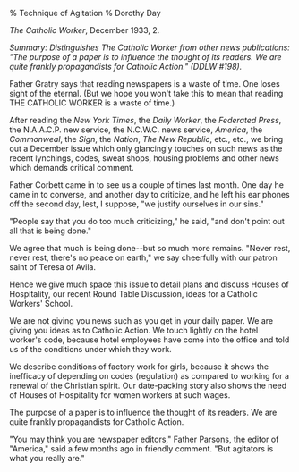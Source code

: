 % Technique of Agitation
% Dorothy Day

*The Catholic Worker*, December 1933, 2.

*Summary: Distinguishes *The Catholic Worker* from other news
publications: "The purpose of a paper is to influence the thought of its
readers. We are quite frankly propagandists for Catholic Action." (DDLW
\#198).*

Father Gratry says that reading newspapers is a waste of time. One loses
sight of the eternal. (But we hope you won't take this to mean that
reading THE CATHOLIC WORKER is a waste of time.)

After reading the *New York Times*, the *Daily Worker*, the *Federated
Press*, the N.A.A.C.P. new service, the N.C.W.C. news service,
*America*, the *Commonweal*, the *Sign*, the *Nation*, *The New
Republic*, etc., etc., we bring out a December issue which only
glancingly touches on such news as the recent lynchings, codes, sweat
shops, housing problems and other news which demands critical comment.

Father Corbett came in to see us a couple of times last month. One day
he came in to converse, and another day to criticize, and he left his
ear phones off the second day, lest, I suppose, "we justify ourselves in
our sins."

"People say that you do too much criticizing," he said, "and don't point
out all that is being done."

We agree that much is being done--but so much more remains. "Never rest,
never rest, there's no peace on earth," we say cheerfully with our
patron saint of Teresa of Avila.

Hence we give much space this issue to detail plans and discuss Houses
of Hospitality, our recent Round Table Discussion, ideas for a Catholic
Workers' School.

We are not giving you news such as you get in your daily paper. We are
giving you ideas as to Catholic Action. We touch lightly on the hotel
worker's code, because hotel employees have come into the office and
told us of the conditions under which they work.

We describe conditions of factory work for girls, because it shows the
inefficacy of depending on codes (regulation) as compared to working for
a renewal of the Christian spirit. Our date-packing story also shows the
need of Houses of Hospitality for women workers at such wages.

The purpose of a paper is to influence the thought of its readers. We
are quite frankly propagandists for Catholic Action.

"You may think you are newspaper editors," Father Parsons, the editor of
"America," said a few months ago in friendly comment. "But agitators is
what you really are."
